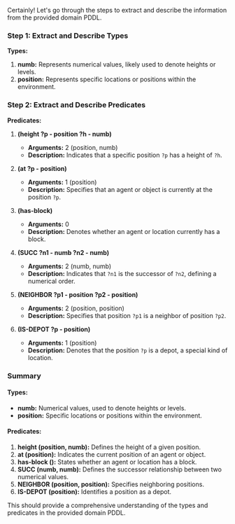 Certainly! Let's go through the steps to extract and describe the information from the provided domain PDDL.

### Step 1: Extract and Describe Types

**Types:**
1. **numb:** Represents numerical values, likely used to denote heights or levels.
2. **position:** Represents specific locations or positions within the environment.

### Step 2: Extract and Describe Predicates

**Predicates:**
1. **(height ?p - position ?h - numb)**
   - **Arguments:** 2 (position, numb)
   - **Description:** Indicates that a specific position `?p` has a height of `?h`.

2. **(at ?p - position)**
   - **Arguments:** 1 (position)
   - **Description:** Specifies that an agent or object is currently at the position `?p`.

3. **(has-block)**
   - **Arguments:** 0
   - **Description:** Denotes whether an agent or location currently has a block.

4. **(SUCC ?n1 - numb ?n2 - numb)**
   - **Arguments:** 2 (numb, numb)
   - **Description:** Indicates that `?n1` is the successor of `?n2`, defining a numerical order.

5. **(NEIGHBOR ?p1 - position ?p2 - position)**
   - **Arguments:** 2 (position, position)
   - **Description:** Specifies that position `?p1` is a neighbor of position `?p2`.

6. **(IS-DEPOT ?p - position)**
   - **Arguments:** 1 (position)
   - **Description:** Denotes that the position `?p` is a depot, a special kind of location.

### Summary

#### Types:
- **numb:** Numerical values, used to denote heights or levels.
- **position:** Specific locations or positions within the environment.

#### Predicates:
1. **height (position, numb):** Defines the height of a given position.
2. **at (position):** Indicates the current position of an agent or object.
3. **has-block ():** States whether an agent or location has a block.
4. **SUCC (numb, numb):** Defines the successor relationship between two numerical values.
5. **NEIGHBOR (position, position):** Specifies neighboring positions.
6. **IS-DEPOT (position):** Identifies a position as a depot.

This should provide a comprehensive understanding of the types and predicates in the provided domain PDDL.